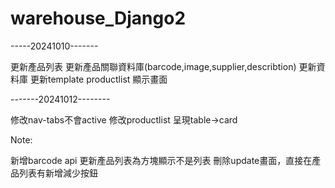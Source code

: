 # warehouse_Django2
-----20241010-------

更新產品列表
更新產品關聯資料庫(barcode,image,supplier,describtion)
更新資料庫
更新template productlist 顯示畫面

-------20241012--------

修改nav-tabs不會active
修改productlist 呈現table->card


Note:

新增barcode api
更新產品列表為方塊顯示不是列表
刪除update畫面，直接在產品列表有新增減少按鈕



